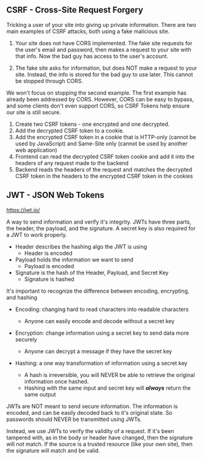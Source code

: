 ## CSRF - Cross-Site Request Forgery

Tricking a user of your site into giving up private information. There are two
main examples of CSRF attacks, both using a fake malicious site.

1. Your site does not have CORS implemented. The fake site requests for the
   user's email and password, then makes a request to your site with that info. Now
   the bad guy has access to the user's account.

2. The fake site asks for information, but does NOT make a request to your site.
   Instead, the info is stored for the bad guy to use later. This cannot be stopped
   through CORS.

We won't focus on stopping the second example. The first example has already
been addressed by CORS. However, CORS can be easy to bypass, and some clients
don't even support CORS, so CSRF Tokens help ensure our site is still secure.

1. Create two CSRF tokens - one encrypted and one decrypted.
2. Add the decrypted CSRF token to a cookie.
3. Add the encrypted CSRF token in a cookie that is HTTP-only (cannot be used by
   JavaScript) and Same-Site only (cannot be used by another web application)
4. Frontend can read the decrypted CSRF token cookie and add it into the headers
   of any request made to the backend
5. Backend reads the headers of the request and matches the decrypted CSRF token
   in the headers to the encrypted CSRF token in the cookies

## JWT - JSON Web Tokens

https://jwt.io/

A way to send information and verify it's integrity. JWTs have three parts, the
header, the payload, and the signature. A secret key is also required for a JWT
to work properly.

- Header describes the hashing algo the JWT is using
  - Header is encoded
- Payload holds the information we want to send
  - Payload is encoded
- Signature is the hash of the Header, Payload, and Secret Key
  - Signature is hashed

It's important to recognize the difference between encoding, encrypting, and
hashing

- Encoding: changing hard to read characters into readable characters

  - Anyone can easily encode and decode without a secret key

- Encryption: change information using a secret key to send data more securely

  - Anyone can decrypt a message if they have the secret key

- Hashing: a one way transformation of information using a secret key
  - A hash is irreversible, you will NEVER be able to retrieve the original
    information once hashed.
  - Hashing with the same input and secret key will **_always_** return the same
    output

JWTs are NOT meant to send secure information. The information is encoded, and
can be easily decoded back to it's original state. So passwords should NEVER be
transmitted using JWTs.

Instead, we use JWTs to verify the validity of a request. If it's been tampered
with, as in the body or header have changed, then the signature will not match.
If the source is a trusted resource (like your own site), then the signature
will match and be valid.
